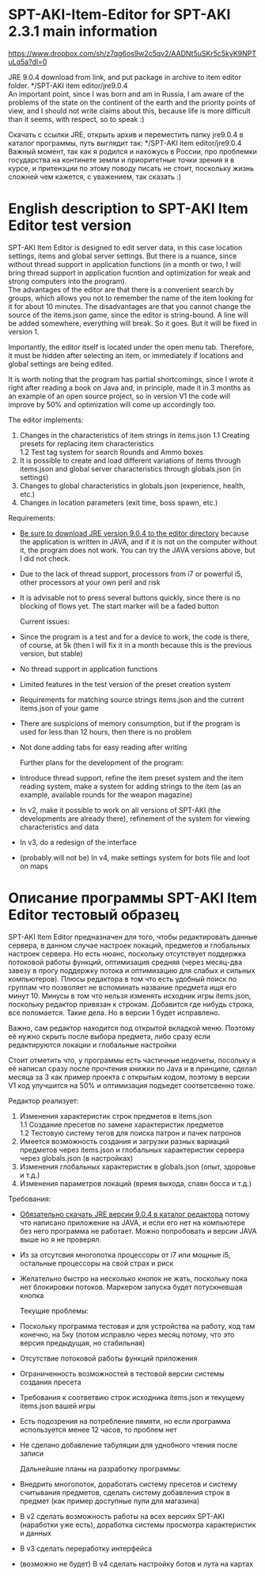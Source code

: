 # SPT-AKI-Item-Editor for SPT-AKI 2.3.1 main information
https://www.dropbox.com/sh/z7qg6os9w2c5qv2/AADNt5uSKr5c5kyK9NPTuLq5a?dl=0  

JRE 9.0.4 download from link, and put package in archive to item editor folder. */SPT-AKI item editor/jre9.0.4  
  An important point, since I was born and am in Russia, I am aware of the problems of the state on the continent of the earth and the priority points of view, and I    should not write claims about this, because life is more difficult than it seems, with respect, so to speak :)

Скачать с ссылки JRE, открыть архив и переместить папку jre9.0.4 в каталог программы, путь выглядит так: */SPT-AKI item editor/jre9.0.4  
Важный момент, так как я родился и нахожусь в России, про проблемки государства на континете земли и приоритетные точки зрения я в курсе, и притензции по этому поводу писать не стоит, поскольку жизнь сложней чем кажется, с уважением, так сказать :)

# English description to SPT-AKI Item Editor test version

  SPT-AKI Item Editor is designed to edit server data, in this case location settings, items and global server settings. But there is a nuance, since without thread support in application functions (in a month or two, I will bring thread support in application fucntion and optimization for weak and strong computers into the program).  
  The advantages of the editor are that there is a convenient search by groups, which allows you not to remember the name of the item looking for it for about 10 minutes. The disadvantages are that you cannot change the source of the items.json game, since the editor is string-bound. A line will be added somewhere, everything will break. So it goes. But it will be fixed in version 1.
  
  Importantly, the editor itself is located under the open menu tab. Therefore, it must be hidden after selecting an item, or immediately if locations and global settings are being edited.

  It is worth noting that the program has partial shortcomings, since I wrote it right after reading a book on Java and, in principle, made it in 3 months as an example of an open source project, so in version V1 the code will improve by 50% and optimization will come up accordingly too.
  
  The editor implements:
1. Changes in the characteristics of item strings in items.json
1.1 Creating presets for replacing item characteristics  
1.2 Test tag system for search Rounds and Ammo boxes
3. It is possible to create and load different variations of items through items.json and global server characteristics through globals.json (in settings)
4. Changes to global characteristics in globals.json (experience, health, etc.)
5. Changes in location parameters (exit time, boss spawn, etc.)

  Requirements:
* [Be sure to download JRE version 9.0.4 to the editor directory](https://www.dropbox.com/sh/z7qg6os9w2c5qv2/AADNt5uSKr5c5kyK9NPTuLq5a?dl=0) because the application is written in JAVA, and if it is not on the computer without it, the program does not work. You can try the JAVA versions above, but I did not check.
* Due to the lack of thread support, processors from i7 or powerful i5, other processors at your own peril and risk
* It is advisable not to press several buttons quickly, since there is no blocking of flows yet. The start marker will be a faded button

  Current issues:
* Since the program is a test and for a device to work, the code is there, of course, at 5k (then I will fix it in a month because this is the previous version, but stable)
* No thread support in application functions
* Limited features in the test version of the preset creation system
* Requirements for matching source strings items.json and the current items.json of your game
* There are suspicions of memory consumption, but if the program is used for less than 12 hours, then there is no problem
* Not done adding tabs for easy reading after writing
  
  
  Further plans for the development of the program:
* Introduce thread support, refine the item preset system and the item reading system, make a system for adding strings to the item (as an example, available rounds for the weapon magazine)
* In v2, make it possible to work on all versions of SPT-AKI (the developments are already there), refinement of the system for viewing characteristics and data
* In v3, do a redesign of the interface
* (probably will not be) In v4, make settings system for bots file and loot on maps

# Описание программы SPT-AKI Item Editor тестовый образец

  SPT-AKI Item Editor предназначен для того, чтобы редактировать данные сервера, в данном случае настроек локаций, предметов и глобальных настроек сервера. Но есть нюанс, поскольку отсутствует поддержка потоковой работы функций, оптимизация средняя (через месяц-два завезу в прогу поддержку потока и оптимизацию для слабых и сильных компьютеров).
  Плюсы редактора в том что есть удобный поиск по группам что позволяет не вспоминать название предмета ищя его минут 10. Минусы в том что нельзя изменять исходник игры items.json, поскольку редактор привязан к строкам. Добавится где нибудь строка, все поломается. Такие дела. Но в версии 1 будет исправлено.

  Важно, сам редактор находится под открытой вкладкой меню. Поэтому её нужно скрыть после выбора предмета, либо сразу если редактируются локации и глобальные настройки

  Стоит отметить что, у программы есть частичные недочеты, посольку я её написал сразу после прочтения книжки по Java и в принципе, сделал месяца за 3 как пример проекта с открытым кодом, поэтому в версии V1 код улучшится на 50% и оптимизация подъедет соответсвенно тоже.

  Редактор реализует:
1. Изменения характеристик строк предметов в items.json  
1.1 Создание пресетов по замене характеристик предметов  
1.2 Тестовую систему тегов для поиска патрон и пачек патронов
3. Имеется возможность создания и загрузки разных вариаций предметов через items.json и глобальных характеристик сервера через globals.json (в настройках)
4. Изменения глобальных характеристик в globals.json (опыт, здоровье и т.д.)
5. Изменения параметров локаций (время выхода, спавн босса и т.д.)

  Требования:
* [Обязательно скачать JRE версии 9.0.4 в каталог редактора](https://www.dropbox.com/sh/z7qg6os9w2c5qv2/AADNt5uSKr5c5kyK9NPTuLq5a?dl=0) потому что написано приложение на JAVA, и если его нет на компьютере без него программа не работает. Можно попробовать и версии JAVA выше но я не проверял.
* Из за отсутсвия многопотка процессоры от i7 или мощные i5, остальные процессоры на свой страх и риск
* Желательно быстро на несколько кнопок не жать, поскольку пока нет блокировки потоков. Маркером запуска будет потускневшая кнопка

  Текущие проблемы:
* Поскольку программа тестовая и для устройства на работу, код там конечно, на 5ку (потом исправлю через месяц потому, что это версия предыдущая, но стабильная)
* Отсутствие потоковой работы функций приложения
* Ограниченность возможностей в тестовой версии системы создания пресета
* Требования к соответвию строк исходника items.json и текущему items.json вашей игры
* Есть подозрения на потребление пямяти, но если программа используется менее 12 часов, то проблем нет
* Не сделано добавление табуляции для уднобного чтения после записи

  Дальнейшие планы на разработку программы:
* Внедрить многопоток, доработать систему пресетов и систему считывания предметов, сделать систему добавления строк в предмет (как пример доступные пули для магазина)
* В v2 сделать возможность работы  на всех версиях SPT-AKI (наработки уже есть), доработка системы просмотра характеристик и данных
* В v3 сделать переработку интерфейса
* (возможно не будет) В v4 сделать настройку ботов и лута на картах
